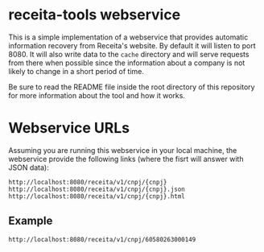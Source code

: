 receita-tools webservice
========================

This is a simple implementation of a webservice that provides automatic
information recovery from Receita's website. By default it will listen to port
8080. It will also write data to the `cache` directory and will serve requests
from there when possible since the information about a company is not likely to
change in a short period of time.

Be sure to read the README file inside the root directory of this repository for
more information about the tool and how it works.

Webservice URLs
===============

Assuming you are running this webservice in your local machine, the webservice
provide the following links (where the fisrt will answer with JSON data):

    http://localhost:8080/receita/v1/cnpj/{cnpj}
    http://localhost:8080/receita/v1/cnpj/{cnpj}.json
    http://localhost:8080/receita/v1/cnpj/{cnpj}.html

Example
-------

    http://localhost:8080/receita/v1/cnpj/60580263000149
